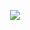 
<p align="center">
    <a href="https://git.io/streak-stats"><img src="[https://streak-stats.demolab.com?user=DenverCoder1](https://streak-stats.demolab.com?user=70m4w0k&theme=sunset-gradient&exclude_days=Sun%2CSat)"/></a>
</p>

